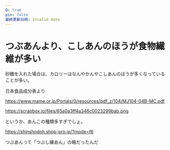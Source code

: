 ```yaml
---
Q: true
pin: false
最終更新日時: Invalid date
---
```

# つぶあんより、こしあんのほうが食物繊維が多い

砂糖を入れた場合は、カロリーはなんやかんやこしあんのほうが多くなっていることが多い。

日本食品成分表より

https://www.mame.or.jp/Portals/0/resources/pdf_z/104/MJ104-04B-MC.pdf

https://scrapbox.io/files/65a0a3ff4a346c0023299bab.png

というか、あんこの種類多すぎでしょ。

https://shinshodoh.shop-pro.jp/?mode=f6

つぶあんって「つぶし練あん」の略だったんだ